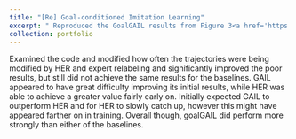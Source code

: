 ```yaml
---
title: "[Re] Goal-conditioned Imitation Learning"
excerpt: " Reproduced the GoalGAIL results from Figure 3<a href='https://openreview.net/forum?id=HJlCUp5M6H'>Open Review</a><br/><img src='/images/results.png'>"
collection: portfolio
---
```


Examined the code and modified how often the trajectories were being modified by HER and expert relabeling and significantly
improved the poor results, but still did not achieve the same results for the baselines. GAIL appeared to have great difficulty
improving its initial results, while HER was able to achieve a greater value fairly early on. Initially expected GAIL to outperform
HER and for HER to slowly catch up, however this might have appeared farther on in training. Overall though, goalGAIL
did perform more strongly than either of the baselines.